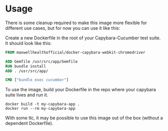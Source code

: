 # Usage

There is some cleanup required to make this image more flexible for
different use cases, but for now you can use it like this:

Create a new Dockerfile in the root of your Capybara-Cucumber test
suite. It should look like this:

```Dockerfile
FROM maxwellhealthofficial/docker-capybara-webkit-chromedriver

ADD Gemfile /usr/src/app/Gemfile
RUN bundle install
ADD . /usr/src/app/

CMD ["bundle exec cucumber"]
```

To use the image, build your Dockerfile in the repo where your capybara
suite lives and run it.

```console
docker build -t my-capybara-app .
docker run --rm my-capybara-app
```

With some tlc, it may be possible to use this image out of the box
(without a dependent Dockerfile).

